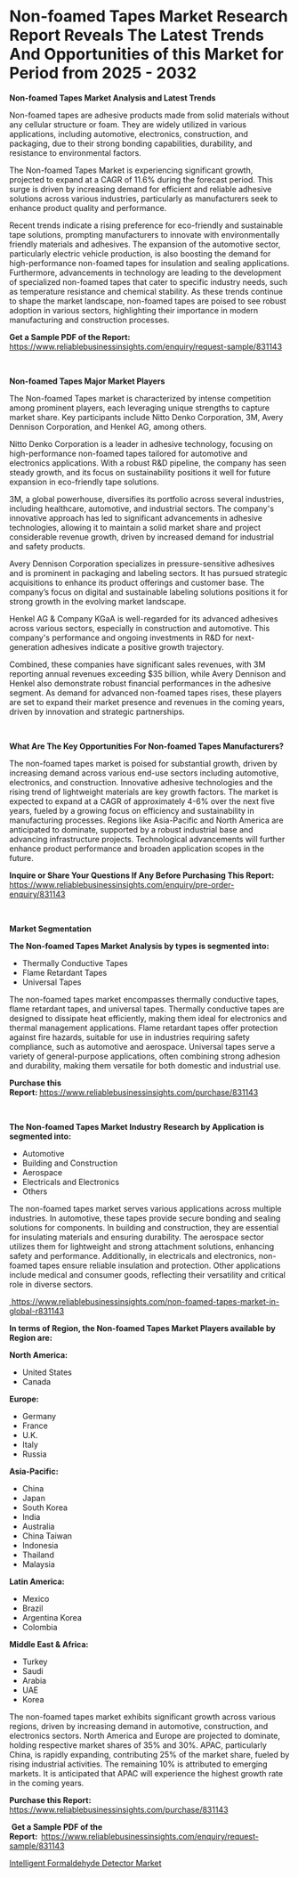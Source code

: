 <p><h1>Non-foamed Tapes Market Research Report Reveals The Latest Trends And Opportunities of this Market for Period from 2025 - 2032</h1></p><p><strong>Non-foamed Tapes Market Analysis and Latest Trends</strong></p>
<p><p>Non-foamed tapes are adhesive products made from solid materials without any cellular structure or foam. They are widely utilized in various applications, including automotive, electronics, construction, and packaging, due to their strong bonding capabilities, durability, and resistance to environmental factors.</p><p>The Non-foamed Tapes Market is experiencing significant growth, projected to expand at a CAGR of 11.6% during the forecast period. This surge is driven by increasing demand for efficient and reliable adhesive solutions across various industries, particularly as manufacturers seek to enhance product quality and performance. </p><p>Recent trends indicate a rising preference for eco-friendly and sustainable tape solutions, prompting manufacturers to innovate with environmentally friendly materials and adhesives. The expansion of the automotive sector, particularly electric vehicle production, is also boosting the demand for high-performance non-foamed tapes for insulation and sealing applications. Furthermore, advancements in technology are leading to the development of specialized non-foamed tapes that cater to specific industry needs, such as temperature resistance and chemical stability. As these trends continue to shape the market landscape, non-foamed tapes are poised to see robust adoption in various sectors, highlighting their importance in modern manufacturing and construction processes.</p></p>
<p><strong>Get a Sample PDF of the Report:&nbsp;</strong> <a href="https://www.reliablebusinessinsights.com/enquiry/request-sample/831143?utm_campaign=2440&utm_medium=2&utm_source=Github&utm_content=ia&utm_term=25032025&utm_id=non-foamed-tapes">https://www.reliablebusinessinsights.com/enquiry/request-sample/831143</a></p>
<p>&nbsp;</p>
<p><strong>Non-foamed Tapes Major Market Players</strong></p>
<p><p>The Non-foamed Tapes market is characterized by intense competition among prominent players, each leveraging unique strengths to capture market share. Key participants include Nitto Denko Corporation, 3M, Avery Dennison Corporation, and Henkel AG, among others. </p><p>Nitto Denko Corporation is a leader in adhesive technology, focusing on high-performance non-foamed tapes tailored for automotive and electronics applications. With a robust R&D pipeline, the company has seen steady growth, and its focus on sustainability positions it well for future expansion in eco-friendly tape solutions.</p><p>3M, a global powerhouse, diversifies its portfolio across several industries, including healthcare, automotive, and industrial sectors. The company's innovative approach has led to significant advancements in adhesive technologies, allowing it to maintain a solid market share and project considerable revenue growth, driven by increased demand for industrial and safety products.</p><p>Avery Dennison Corporation specializes in pressure-sensitive adhesives and is prominent in packaging and labeling sectors. It has pursued strategic acquisitions to enhance its product offerings and customer base. The company’s focus on digital and sustainable labeling solutions positions it for strong growth in the evolving market landscape.</p><p>Henkel AG & Company KGaA is well-regarded for its advanced adhesives across various sectors, especially in construction and automotive. This company's performance and ongoing investments in R&D for next-generation adhesives indicate a positive growth trajectory.</p><p>Combined, these companies have significant sales revenues, with 3M reporting annual revenues exceeding $35 billion, while Avery Dennison and Henkel also demonstrate robust financial performances in the adhesive segment. As demand for advanced non-foamed tapes rises, these players are set to expand their market presence and revenues in the coming years, driven by innovation and strategic partnerships.</p></p>
<p>&nbsp;</p>
<p><strong>What Are The Key Opportunities For Non-foamed Tapes Manufacturers?</strong></p>
<p><p>The non-foamed tapes market is poised for substantial growth, driven by increasing demand across various end-use sectors including automotive, electronics, and construction. Innovative adhesive technologies and the rising trend of lightweight materials are key growth factors. The market is expected to expand at a CAGR of approximately 4-6% over the next five years, fueled by a growing focus on efficiency and sustainability in manufacturing processes. Regions like Asia-Pacific and North America are anticipated to dominate, supported by a robust industrial base and advancing infrastructure projects. Technological advancements will further enhance product performance and broaden application scopes in the future.</p></p>
<p><strong>Inquire or Share Your Questions If Any Before Purchasing This Report:</strong> <a href="https://www.reliablebusinessinsights.com/enquiry/pre-order-enquiry/831143?utm_campaign=2440&utm_medium=2&utm_source=Github&utm_content=ia&utm_term=25032025&utm_id=non-foamed-tapes">https://www.reliablebusinessinsights.com/enquiry/pre-order-enquiry/831143</a></p>
<p>&nbsp;</p>
<p><strong>Market Segmentation</strong></p>
<p><strong>The Non-foamed Tapes Market Analysis by types is segmented into:</strong></p>
<p><ul><li>Thermally Conductive Tapes</li><li>Flame Retardant Tapes</li><li>Universal Tapes</li></ul></p>
<p><p>The non-foamed tapes market encompasses thermally conductive tapes, flame retardant tapes, and universal tapes. Thermally conductive tapes are designed to dissipate heat efficiently, making them ideal for electronics and thermal management applications. Flame retardant tapes offer protection against fire hazards, suitable for use in industries requiring safety compliance, such as automotive and aerospace. Universal tapes serve a variety of general-purpose applications, often combining strong adhesion and durability, making them versatile for both domestic and industrial use.</p></p>
<p><strong>Purchase this Report:&nbsp;</strong><a href="https://www.reliablebusinessinsights.com/purchase/831143?utm_campaign=2440&utm_medium=2&utm_source=Github&utm_content=ia&utm_term=25032025&utm_id=non-foamed-tapes">https://www.reliablebusinessinsights.com/purchase/831143</a></p>
<p>&nbsp;</p>
<p><strong>The Non-foamed Tapes Market Industry Research by Application is segmented into:</strong></p>
<p><ul><li>Automotive</li><li>Building and Construction</li><li>Aerospace</li><li>Electricals and Electronics</li><li>Others</li></ul></p>
<p><p>The non-foamed tapes market serves various applications across multiple industries. In automotive, these tapes provide secure bonding and sealing solutions for components. In building and construction, they are essential for insulating materials and ensuring durability. The aerospace sector utilizes them for lightweight and strong attachment solutions, enhancing safety and performance. Additionally, in electricals and electronics, non-foamed tapes ensure reliable insulation and protection. Other applications include medical and consumer goods, reflecting their versatility and critical role in diverse sectors.</p></p>
<p><a href="https://www.reliablebusinessinsights.com/non-foamed-tapes-market-in-global-r831143?utm_campaign=2440&utm_medium=2&utm_source=Github&utm_content=ia&utm_term=25032025&utm_id=non-foamed-tapes">&nbsp;https://www.reliablebusinessinsights.com/non-foamed-tapes-market-in-global-r831143</a></p>
<p><strong>In terms of Region, the Non-foamed Tapes Market Players available by Region are:</strong></p>
<p>
    <p> <strong> North America: </strong>
        <ul>
            <li>United States</li>
            <li>Canada</li>
        </ul>
        </p> 
    <p> <strong> Europe: </strong>
        <ul>
            <li>Germany</li>
            <li>France</li>
            <li>U.K.</li>
            <li>Italy</li>
            <li>Russia</li>
        </ul>
        </p> 
    <p> <strong> Asia-Pacific: </strong>
        <ul>
            <li>China</li>
            <li>Japan</li>
            <li>South Korea</li>
            <li>India</li>
            <li>Australia</li>
            <li>China Taiwan</li>
            <li>Indonesia</li>
            <li>Thailand</li>
            <li>Malaysia</li>
        </ul>
        </p> 
    <p> <strong> Latin America: </strong>
        <ul>
            <li>Mexico</li>
            <li>Brazil</li>
            <li>Argentina Korea</li>
            <li>Colombia</li>
        </ul>
        </p> 
    <p> <strong> Middle East & Africa: </strong>
        <ul>
            <li>Turkey</li>
            <li>Saudi</li>
            <li>Arabia</li>
            <li>UAE</li>
            <li>Korea</li>
        </ul>
    </p>
    </p>
<p><p>The non-foamed tapes market exhibits significant growth across various regions, driven by increasing demand in automotive, construction, and electronics sectors. North America and Europe are projected to dominate, holding respective market shares of 35% and 30%. APAC, particularly China, is rapidly expanding, contributing 25% of the market share, fueled by rising industrial activities. The remaining 10% is attributed to emerging markets. It is anticipated that APAC will experience the highest growth rate in the coming years.</p></p>
<p><strong>Purchase this Report: </strong><a href="https://www.reliablebusinessinsights.com/purchase/831143?utm_campaign=2440&utm_medium=2&utm_source=Github&utm_content=ia&utm_term=25032025&utm_id=non-foamed-tapes">https://www.reliablebusinessinsights.com/purchase/831143</a></p>
<p>&nbsp;<strong>Get a Sample PDF of the Report:&nbsp;&nbsp;</strong><a href="https://www.reliablebusinessinsights.com/enquiry/request-sample/831143?utm_campaign=2440&utm_medium=2&utm_source=Github&utm_content=ia&utm_term=25032025&utm_id=non-foamed-tapes">https://www.reliablebusinessinsights.com/enquiry/request-sample/831143</a></p>
<p><strong></strong></p>
<p><p><a href="https://github.com/hillsmyung726/Market-Research-Report-List-1/blob/main/intelligent-formaldehyde-detector-market.md?utm_campaign=2440&utm_medium=2&utm_source=Github&utm_content=ia&utm_term=25032025&utm_id=non-foamed-tapes">Intelligent Formaldehyde Detector Market</a></p></p>